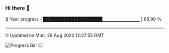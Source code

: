 ### Hi there 👋

⏳ Year progress { ███████████████████▁▁▁▁▁▁▁▁▁▁▁ } 65.90 %

---

⏰ Updated on Mon, 29 Aug 2022 12:27:55 GMT

![Progress Bar CI](https://github.com/liununu/liununu/workflows/Progress%20Bar%20CI/badge.svg)
